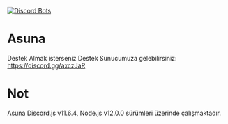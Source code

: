 [![Discord Bots](https://top.gg/api/widget/689171084867665989.svg)](https://top.gg/bot/689171084867665989)
 
  # Asuna
Destek Almak isterseniz Destek Sunucumuza gelebilirsiniz: https://discord.gg/axczJaR

  # Not
Asuna Discord.js v11.6.4, Node.js v12.0.0 sürümleri üzerinde çalışmaktadır.
